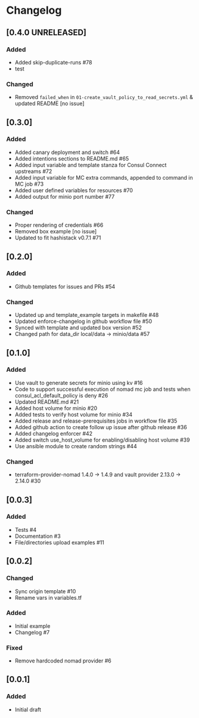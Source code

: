 # Changelog

## [0.4.0 UNRELEASED]

### Added
- Added skip-duplicate-runs #78
- test

### Changed
- Removed `failed_when` in `01-create_vault_policy_to_read_secrets.yml` & updated README [no issue]


## [0.3.0]

### Added
- Added canary deployment and switch #64
- Added intentions sections to README.md #65
- Added input variable and template stanza for Consul Connect upstreams #72
- Added input variable for MC extra commands, appended to command in MC job #73
- Added user defined variables for resources #70
- Added output for minio port number #77

### Changed
- Proper rendering of credentials #66
- Removed box example [no issue]
- Updated to fit hashistack v0.7.1 #71

## [0.2.0]

### Added
- Github templates for issues and PRs #54

### Changed
- Updated up and template_example targets in makefile #48
- Updated enforce-changelog in github workflow file #50
- Synced with template and updated box version #52
- Changed path for data_dir local/data -> minio/data #57

## [0.1.0]

### Added
- Use vault to generate secrets for minio using kv #16
- Code to support successful execution of nomad mc job and tests when consul_acl_default_policy is deny #26
- Updated README.md #21
- Added host volume for minio #20
- Added tests to verify host volume for minio #34
- Added release and release-prerequisites jobs in workflow file #35
- Added github action to create follow up issue after github release #36
- Added changelog enforcer #42
- Added switch use_host_volume for enabling/disabling host volume #39
- Use ansible module to create random strings #44

### Changed
- terraform-provider-nomad 1.4.0 -> 1.4.9 and vault provider 2.13.0 -> 2.14.0 #30

## [0.0.3]

### Added
- Tests #4
- Documentation #3
- File/directories upload examples #11

## [0.0.2]

### Changed
- Sync origin template #10
- Rename vars in variables.tf

### Added
- Initial example
- Changelog #7

### Fixed
- Remove hardcoded nomad provider #6

## [0.0.1]

### Added
- Initial draft
